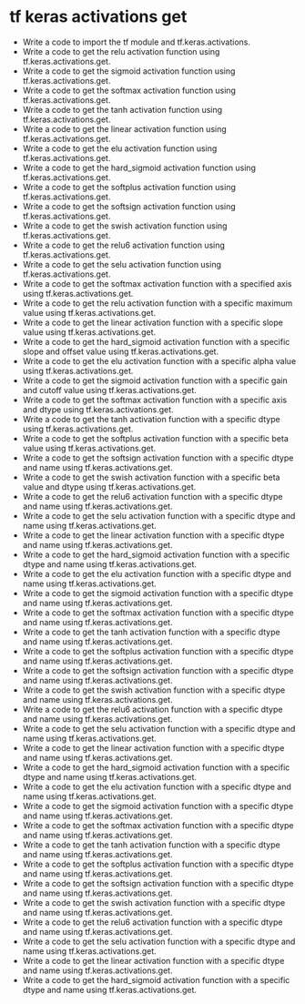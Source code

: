 # tf keras activations get

- Write a code to import the tf module and tf.keras.activations.
- Write a code to get the relu activation function using tf.keras.activations.get.
- Write a code to get the sigmoid activation function using tf.keras.activations.get.
- Write a code to get the softmax activation function using tf.keras.activations.get.
- Write a code to get the tanh activation function using tf.keras.activations.get.
- Write a code to get the linear activation function using tf.keras.activations.get.
- Write a code to get the elu activation function using tf.keras.activations.get.
- Write a code to get the hard_sigmoid activation function using tf.keras.activations.get.
- Write a code to get the softplus activation function using tf.keras.activations.get.
- Write a code to get the softsign activation function using tf.keras.activations.get.
- Write a code to get the swish activation function using tf.keras.activations.get.
- Write a code to get the relu6 activation function using tf.keras.activations.get.
- Write a code to get the selu activation function using tf.keras.activations.get.
- Write a code to get the softmax activation function with a specified axis using tf.keras.activations.get.
- Write a code to get the relu activation function with a specific maximum value using tf.keras.activations.get.
- Write a code to get the linear activation function with a specific slope value using tf.keras.activations.get.
- Write a code to get the hard_sigmoid activation function with a specific slope and offset value using tf.keras.activations.get.
- Write a code to get the elu activation function with a specific alpha value using tf.keras.activations.get.
- Write a code to get the sigmoid activation function with a specific gain and cutoff value using tf.keras.activations.get.
- Write a code to get the softmax activation function with a specific axis and dtype using tf.keras.activations.get.
- Write a code to get the tanh activation function with a specific dtype using tf.keras.activations.get.
- Write a code to get the softplus activation function with a specific beta value using tf.keras.activations.get.
- Write a code to get the softsign activation function with a specific dtype and name using tf.keras.activations.get.
- Write a code to get the swish activation function with a specific beta value and dtype using tf.keras.activations.get.
- Write a code to get the relu6 activation function with a specific dtype and name using tf.keras.activations.get.
- Write a code to get the selu activation function with a specific dtype and name using tf.keras.activations.get.
- Write a code to get the linear activation function with a specific dtype and name using tf.keras.activations.get.
- Write a code to get the hard_sigmoid activation function with a specific dtype and name using tf.keras.activations.get.
- Write a code to get the elu activation function with a specific dtype and name using tf.keras.activations.get.
- Write a code to get the sigmoid activation function with a specific dtype and name using tf.keras.activations.get.
- Write a code to get the softmax activation function with a specific dtype and name using tf.keras.activations.get.
- Write a code to get the tanh activation function with a specific dtype and name using tf.keras.activations.get.
- Write a code to get the softplus activation function with a specific dtype and name using tf.keras.activations.get.
- Write a code to get the softsign activation function with a specific dtype and name using tf.keras.activations.get.
- Write a code to get the swish activation function with a specific dtype and name using tf.keras.activations.get.
- Write a code to get the relu6 activation function with a specific dtype and name using tf.keras.activations.get.
- Write a code to get the selu activation function with a specific dtype and name using tf.keras.activations.get.
- Write a code to get the linear activation function with a specific dtype and name using tf.keras.activations.get.
- Write a code to get the hard_sigmoid activation function with a specific dtype and name using tf.keras.activations.get.
- Write a code to get the elu activation function with a specific dtype and name using tf.keras.activations.get.
- Write a code to get the sigmoid activation function with a specific dtype and name using tf.keras.activations.get.
- Write a code to get the softmax activation function with a specific dtype and name using tf.keras.activations.get.
- Write a code to get the tanh activation function with a specific dtype and name using tf.keras.activations.get.
- Write a code to get the softplus activation function with a specific dtype and name using tf.keras.activations.get.
- Write a code to get the softsign activation function with a specific dtype and name using tf.keras.activations.get.
- Write a code to get the swish activation function with a specific dtype and name using tf.keras.activations.get.
- Write a code to get the relu6 activation function with a specific dtype and name using tf.keras.activations.get.
- Write a code to get the selu activation function with a specific dtype and name using tf.keras.activations.get.
- Write a code to get the linear activation function with a specific dtype and name using tf.keras.activations.get.
- Write a code to get the hard_sigmoid activation function with a specific dtype and name using tf.keras.activations.get.